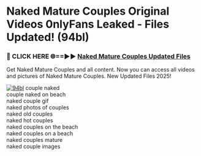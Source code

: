 # Naked Mature Couples Original Videos 0nlyFans Leaked - Files Updated! (94bl)

<h3>🔴 CLICK HERE 🌐==►► <a href="https://tinyurl.com/yckcrads" rel="nofollow">Naked Mature Couples Updated Files</a></h3>

Get Naked Mature Couples and all content. Now you can access all videos and pictures of Naked Mature Couples. New Updated Files 2025!

[![94bl](https://i.imgur.com/hpKpOFt.gif)](https://tinyurl.com/yckcrads)
couple naked<br>
couple naked on beach<br>
naked couple gif<br>
naked photos of couples<br>
naked old couples<br>
naked hot couples<br>
naked couples on the beach<br>
naked couples on a beach<br>
naked couples mature<br>
naked couple images